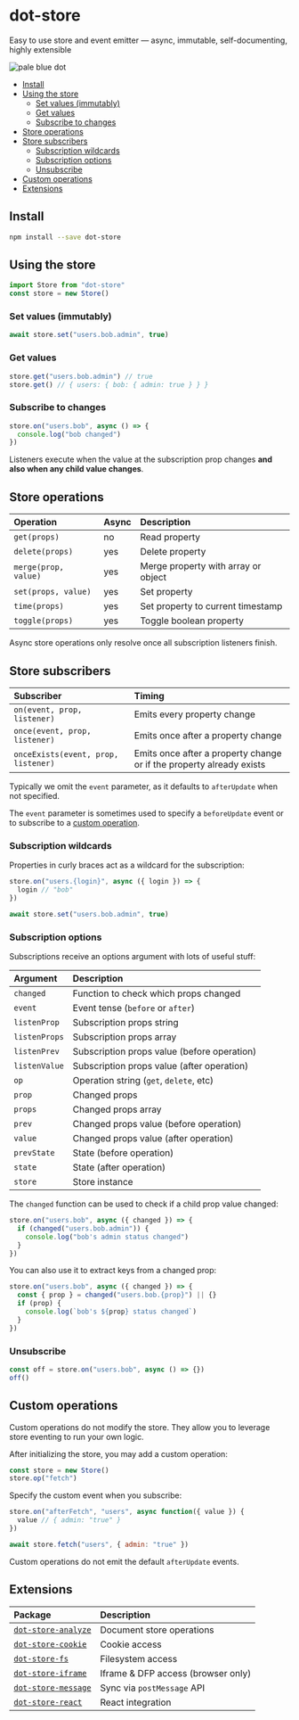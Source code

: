 # dot-store

Easy to use store and event emitter — async, immutable, self-documenting, highly extensible

![pale blue dot](https://qph.fs.quoracdn.net/main-qimg-347d2c178e6bf511ee5b91e8276c79fa)

<!-- START doctoc generated TOC please keep comment here to allow auto update -->
<!-- DON'T EDIT THIS SECTION, INSTEAD RE-RUN doctoc TO UPDATE -->


- [Install](#install)
- [Using the store](#using-the-store)
  - [Set values (immutably)](#set-values-immutably)
  - [Get values](#get-values)
  - [Subscribe to changes](#subscribe-to-changes)
- [Store operations](#store-operations)
- [Store subscribers](#store-subscribers)
  - [Subscription wildcards](#subscription-wildcards)
  - [Subscription options](#subscription-options)
  - [Unsubscribe](#unsubscribe)
- [Custom operations](#custom-operations)
- [Extensions](#extensions)

<!-- END doctoc generated TOC please keep comment here to allow auto update -->

## Install

```bash
npm install --save dot-store
```

## Using the store

```js
import Store from "dot-store"
const store = new Store()
```

### Set values (immutably)

```js
await store.set("users.bob.admin", true)
```

### Get values

```js
store.get("users.bob.admin") // true
store.get() // { users: { bob: { admin: true } } }
```

### Subscribe to changes

```js
store.on("users.bob", async () => {
  console.log("bob changed")
})
```

Listeners execute when the value at the subscription prop changes **and also when any child value changes**.

## Store operations

| Operation | Async | Description                         |
| :-------- | :---- | :---------------------------------- |
| `get(props)`     | no    | Read property                       |
| `delete(props)`  | yes   | Delete property                     |
| `merge(prop, value)`   | yes   | Merge property with array or object |
| `set(props, value)`     | yes   | Set property                        |
| `time(props)`    | yes   | Set property to current timestamp   |
| `toggle(props)`  | yes   | Toggle boolean property             |

Async store operations only resolve once all subscription listeners finish.

## Store subscribers

| Subscriber | Timing                                                |
| :----------- | :---------------------------------------------------------- |
| `on(event, prop, listener)`         | Emits every property change                      |
| `once(event, prop, listener)`       | Emits once after a property change                       |
| `onceExists(event, prop, listener)` | Emits once after a property change or if the property already exists |

Typically we omit the `event` parameter, as it defaults to `afterUpdate` when not specified.

The `event` parameter is sometimes used to specify a `beforeUpdate` event or to subscribe to a [custom operation](#custom-operations).

### Subscription wildcards

Properties in curly braces act as a wildcard for the subscription:

```js
store.on("users.{login}", async ({ login }) => {
  login // "bob"
})

await store.set("users.bob.admin", true)
```

### Subscription options

Subscriptions receive an options argument with lots of useful stuff:

| Argument | Description                                   |
| :---------------- | :-------------------------------------------- |
| `changed`         | Function to check which props changed            |
| `event`           | Event tense (`before` or `after`)       |
| `listenProp`      | Subscription props string                     |
| `listenProps`     | Subscription props array                      |
| `listenPrev`      | Subscription props value (before operation)   |
| `listenValue`     | Subscription props value (after operation)    |
| `op`              | Operation string (`get`, `delete`, etc)       |
| `prop`            | Changed props |
| `props`           | Changed props array                        |
| `prev`            | Changed props value (before operation)               |
| `value`           | Changed props value (after operation)                        |
| `prevState`       | State (before operation)                       |
| `state`           | State (after operation)                                |
| `store`           | Store instance                                |

The `changed` function can be used to check if a child prop value changed:

```js
store.on("users.bob", async ({ changed }) => {
  if (changed("users.bob.admin")) {
    console.log("bob's admin status changed")
  }
})
```

You can also use it to extract keys from a changed prop:

```js
store.on("users.bob", async ({ changed }) => {
  const { prop } = changed("users.bob.{prop}") || {}
  if (prop) {
    console.log(`bob's ${prop} status changed`)
  }
})
```

### Unsubscribe

```js
const off = store.on("users.bob", async () => {})
off()
```

## Custom operations

Custom operations do not modify the store. They allow you to leverage store eventing to run your own logic.

After initializing the store, you may add a custom operation:

```js
const store = new Store()
store.op("fetch")
```

Specify the custom event when you subscribe:

```js
store.on("afterFetch", "users", async function({ value }) {
  value // { admin: "true" }
})

await store.fetch("users", { admin: "true" })
```

Custom operations do not emit the default `afterUpdate` events.

## Extensions

| Package                                                                                                 | Description                        |
| :------------------------------------------------------------------------------------------------------ | :--------------------------------- |
| [`dot-store-analyze`](https://github.com/invrs/dot-store/tree/master/packages/dot-store-analyze#readme) | Document store operations          |
| [`dot-store-cookie`](https://github.com/invrs/dot-store/tree/master/packages/dot-store-cookie#readme)   | Cookie access                      |
| [`dot-store-fs`](https://github.com/invrs/dot-store/tree/master/packages/dot-store-fs#readme)           | Filesystem access                  |
| [`dot-store-iframe`](https://github.com/invrs/dot-store/tree/master/packages/dot-store-iframe#readme)       | Iframe & DFP access (browser only) |
| [`dot-store-message`](https://github.com/invrs/dot-store/tree/master/packages/dot-store-message#readme) | Sync via `postMessage` API         |
| [`dot-store-react`](https://github.com/invrs/dot-store/tree/master/packages/dot-store-react#readme)     | React integration                  |
